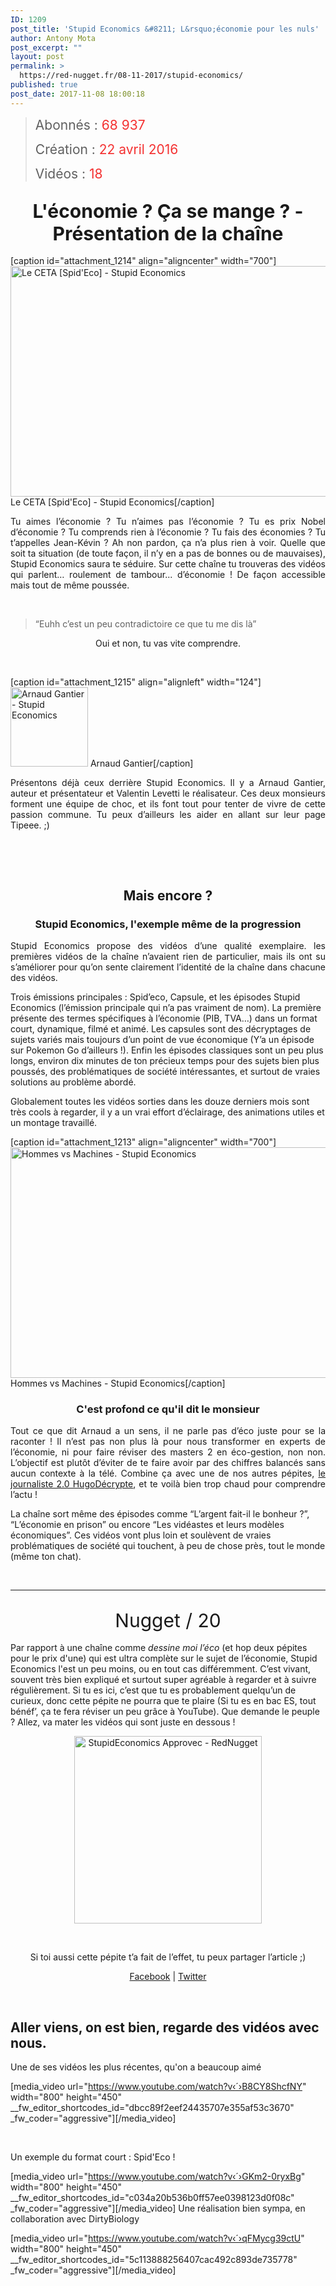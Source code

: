 ```yaml
---
ID: 1209
post_title: 'Stupid Economics &#8211; L&rsquo;économie pour les nuls'
author: Antony Mota
post_excerpt: ""
layout: post
permalink: >
  https://red-nugget.fr/08-11-2017/stupid-economics/
published: true
post_date: 2017-11-08 18:00:18
---
```

<blockquote><span style="font-size: 21px;">Abonnés : <span style="color: #f43131;">68 937</span></span>

<span style="font-size: 21px;">Création :&nbsp;<span style="color: #f43131;">22 avril 2016</span></span>

<span style="font-size: 21px;">Vidéos : <span style="color: #f43131;">18</span></span></blockquote>
<h2 style="text-align: center;"><span style="font-size: 30px;">L'économie ?&nbsp;Ça se mange ? - Présentation de la chaîne</span></h2>
[caption id="attachment_1214" align="aligncenter" width="700"]<img class="wp-image-1214" src="https://red-nugget.fr/wp-content/uploads/2017/11/StupicEconomics_SpidEco.gif" alt="Le CETA [Spid'Eco] - Stupid Economics" width="700" height="369"> Le CETA [Spid'Eco] - Stupid Economics[/caption]
<p style="text-align: justify;"><span style="font-weight: 400;">Tu aimes l’économie ? Tu n’aimes pas l’économie ? Tu es prix Nobel d’économie ? Tu comprends rien à l’économie ? Tu fais des économies ? Tu t’appelles Jean-Kévin ? Ah non pardon, ça n’a plus rien à voir. Quelle que soit ta situation (de toute façon, il n’y en a pas de bonnes ou de mauvaises), Stupid Economics saura te séduire. Sur cette chaîne tu trouveras des vidéos qui parlent… roulement de tambour... d’économie ! De façon accessible mais tout de même poussée.</span></p>
&nbsp;
<blockquote><span style="font-weight: 400;">“Euhh c’est un peu contradictoire ce que tu me dis là”</span></blockquote>
<p style="text-align: center;"><span style="font-weight: 400;">Oui et non, tu vas vite comprendre.</span></p>
&nbsp;

[caption id="attachment_1215" align="alignleft" width="124"]<img class=" wp-image-1215" src="https://red-nugget.fr/wp-content/uploads/2017/11/2017-11-08_00h28_00.png" alt="Arnaud Gantier - Stupid Economics" width="124" height="127"> Arnaud Gantier[/caption]
<p style="text-align: justify;"><span style="font-weight: 400;">Présentons déjà ceux derrière Stupid Economics. Il y a Arnaud Gantier, auteur et présentateur et Valentin Levetti le réalisateur. Ces deux monsieurs forment une équipe de choc, et ils font tout pour tenter de vivre de cette passion commune. Tu peux d’ailleurs les aider en allant sur leur page Tipeee. ;)</span></p>
&nbsp;

&nbsp;
<h2 style="text-align: center;">Mais encore ?</h2>
<h3 style="text-align: center;">Stupid Economics, l'exemple même de la progression</h3>
<p style="text-align: justify;"><span style="font-weight: 400;">Stupid Economics propose des vidéos d’une qualité exemplaire. les premières vidéos de la chaîne n’avaient rien de particulier, mais ils ont su s’améliorer pour qu’on sente clairement l’identité de la chaîne dans chacune des vidéos.</span></p>
<span style="font-weight: 400;">Trois émissions principales : Spid’eco, Capsule, et les épisodes Stupid Economics (l’émission principale qui n’a pas vraiment de nom). La première présente des termes spécifiques à l’économie (PIB, TVA…) dans un format court, dynamique, filmé et animé. Les capsules sont des décryptages de sujets variés mais toujours d’un point de vue économique (Y’a un épisode sur Pokemon Go d’ailleurs !). Enfin les épisodes classiques sont un peu plus longs, environ dix minutes de ton précieux temps pour des sujets bien plus poussés, des problématiques de société intéressantes, et surtout de vraies solutions au problème abordé.</span>

<span style="font-weight: 400;">Globalement toutes les vidéos sorties dans les douze derniers mois sont très cools à regarder, il y a un vrai effort d’éclairage, des animations utiles et un montage travaillé.</span>

[caption id="attachment_1213" align="aligncenter" width="700"]<img class="wp-image-1213" src="https://red-nugget.fr/wp-content/uploads/2017/11/StupidEconomics_Capsule.gif" alt="Hommes vs Machines - Stupid Economics" width="700" height="369"> Hommes vs Machines - Stupid Economics[/caption]
<h3 style="text-align: center;">C'est profond ce qu'il dit le monsieur</h3>
<p style="text-align: justify;"><span style="font-weight: 400;">Tout ce que dit Arnaud a un sens, il ne parle pas d’éco juste pour se la raconter ! Il n’est pas non plus là pour nous transformer en experts de l’économie, ni pour faire réviser des masters 2 en éco-gestion, non non. L’objectif est plutôt d’éviter de te faire avoir par des chiffres balancés sans aucun contexte à la télé. Combine ça avec une de nos autres pépites, <a href="https://red-nugget.fr/01-11-2017/hugodecrypte/">le journaliste 2.0 HugoDécrypte</a>, et te voilà bien trop chaud pour comprendre l’actu !</span></p>
<span style="font-weight: 400;">La chaîne sort même des épisodes comme “L’argent fait-il le bonheur ?”, “L’économie en prison” ou encore “Les vidéastes et leurs modèles économiques”. Ces vidéos vont plus loin et soulèvent de vraies problématiques de société qui touchent, à peu de chose près, tout le monde (même ton chat). </span>
<p style="text-align: justify;">&nbsp;</p>


<hr>

<h2 style="text-align: center;"><span style="font-weight: 400; font-size: 30px;">Nugget / 20</span></h2>
<span style="font-weight: 400;">Par rapport à une chaîne comme <em>dessine moi l’éco</em> (et hop deux pépites pour le prix d'une)&nbsp;</span><span style="font-weight: 400;">qui est ultra complète sur le sujet de l’économie, Stupid Economics l'est un peu moins, ou en tout cas différemment. C’est vivant, souvent très bien expliqué et surtout super agréable à regarder et à suivre régulièrement. Si tu es ici, c’est que tu es probablement quelqu’un de curieux, donc cette pépite ne pourra que te plaire (Si tu es en bac ES, tout bénéf’, ça te fera réviser un peu grâce à YouTube). Que demande le peuple ? Allez, va mater les vidéos qui sont juste en dessous !</span>
<p style="text-align: center;"><img class="aligncenter size-full wp-image-1212" src="https://red-nugget.fr/wp-content/uploads/2017/11/Approved_StupidEconomics.png" alt="StupidEconomics Approvec - RedNugget" width="300" height="300"></p>
&nbsp;
<p style="text-align: center;">Si toi aussi cette pépite t’a fait de l’effet, tu peux partager l’article ;)</p>
<p style="text-align: center;"><a href="https://www.facebook.com/RedNuggetBlog/">Facebook</a> | <a href="https://twitter.com/rednugget_blog">Twitter</a></p>
&nbsp;
<h2>Aller viens, on est bien, regarde des vidéos avec nous.</h2>
Une de ses vidéos les plus récentes, qu'on a beaucoup aimé

[media_video url="https://www.youtube.com/watch?v‹´›B8CY8ShcfNY" width="800" height="450" __fw_editor_shortcodes_id="dbcc89f2eef24435707e355af53c3670" _fw_coder="aggressive"][/media_video]&nbsp;

&nbsp;
<p style="text-align: left;">Un exemple du format court : Spid'Eco !</p>

[media_video url="https://www.youtube.com/watch?v‹´›GKm2-0ryxBg" width="800" height="450" __fw_editor_shortcodes_id="c034a20b536b0ff57ee0398123d0f08c" _fw_coder="aggressive"][/media_video]
Une réalisation bien sympa, en collaboration avec DirtyBiology

[media_video url="https://www.youtube.com/watch?v‹´›qFMycg39ctU" width="800" height="450" __fw_editor_shortcodes_id="5c113888256407cac492c893de735778" _fw_coder="aggressive"][/media_video]&nbsp;
<p style="margin-bottom: 10px;">&nbsp;</p>
